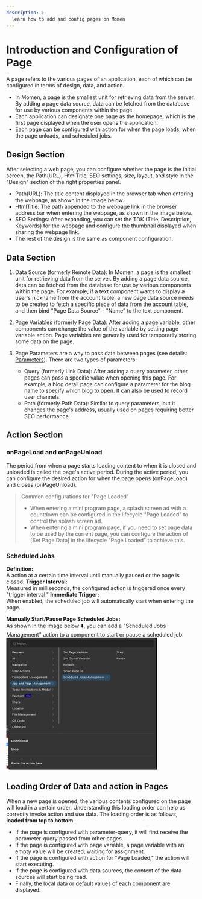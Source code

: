 ```yaml
---
description: >-
  learn how to add and config pages on Momen
---
```



# Introduction and Configuration of Page

A page refers to the various pages of an application, each of which can be configured in terms of design, data, and action.
- In Momen, a page is the smallest unit for retrieving data from the server. By adding a page data source, data can be fetched from the database for use by various components within the page.
- Each application can designate one page as the homepage, which is the first page displayed when the user opens the application.
- Each page can be configured with action for when the page loads, when the page unloads, and scheduled jobs.

## Design Section
After selecting a web page, you can configure whether the page is the initial screen, the Path(URL), HtmlTitle, SEO settings, size, layout, and style in the "Design" section of the right properties panel.
- Path(URL): The title content displayed in the browser tab when entering the webpage, as shown in the image below.
- HtmlTitle: The path appended to the webpage link in the browser address bar when entering the webpage, as shown in the image below.
- SEO Settings: After expanding, you can set the TDK (Title, Description, Keywords) for the webpage and configure the thumbnail displayed when sharing the webpage link.
- The rest of the design is the same as component configuration.


## Data Section

1. Data Source (formerly Remote Data): In Momen, a page is the smallest unit for retrieving data from the server. By adding a page data source, data can be fetched from the database for use by various components within the page. For example, if a text component wants to display a user's nickname from the account table, a new page data source needs to be created to fetch a specific piece of data from the account table, and then bind "Page Data Source" - "Name" to the text component.

2. Page Variables (formerly Page Data): After adding a page variable, other components can change the value of the variable by setting page variable action. Page variables are generally used for temporarily storing some data on the page.

3. Page Parameters are a way to pass data between pages (see details: [Parameters](../data/parameters)). There are two types of parameters:
    * Query (formerly Link Data): After adding a query parameter, other pages can pass a specific value when opening this page. For example, a blog detail page can configure a parameter for the blog name to specify which blog to open. It can also be used to record user channels.
    * Path (formerly Path Data): Similar to query parameters, but it changes the page's address, usually used on pages requiring better SEO performance.

## Action Section

### onPageLoad and onPageUnload
The period from when a page starts loading content to when it is closed and unloaded is called the page's active period. During the active period, you can configure the desired action for when the page opens (onPageLoad) and closes (onPageUnload).


> Common configurations for "Page Loaded"
>- When entering a mini program page, a splash screen ad with a countdown can be configured in the lifecycle "Page Loaded" to control the splash screen ad.
>- When entering a mini program page, if you need to set page data to be used by the current page, you can configure the action of [Set Page Data] in the lifecycle "Page Loaded" to achieve this.

### Scheduled Jobs
**Definition:**         
A action at a certain time interval until manually paused or the page is closed.
**Trigger Interval:**          
Measured in milliseconds, the configured action is triggered once every "trigger interval."
**Immediate Trigger:**           
When enabled, the scheduled job will automatically start when entering the page.


**Manually Start/Pause Page Scheduled Jobs:**        
As shown in the image below ⬇️, you can add a "Scheduled Jobs Management" action to a component to start or pause a scheduled job.    
<img src="../.gitbook/assets/jobmanage.png" width="400" height="350" alt="schedulejob manage">

## Loading Order of Data and action in Pages
When a new page is opened, the various contents configured on the page will load in a certain order. Understanding this loading order can help us correctly invoke action and use data. The loading order is as follows, **loaded from top to bottom**.
- If the page is configured with parameter-query, it will first receive the parameter-query passed from other pages.
- If the page is configured with page variable, a page variable with an empty value will be created, waiting for assignment.
- If the page is configured with action for "Page Loaded," the action will start executing.
- If the page is configured with data sources, the content of the data sources will start being read.
- Finally, the local data or default values of each component are displayed.